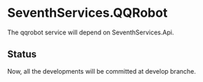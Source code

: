 # SeventhServices.QQRobot
The qqrobot service will depend on SeventhServices.Api.

## Status
Now, all the developments will be committed at develop branche.

